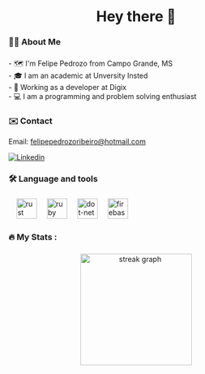 
###

<h1 align="center">Hey there 👋</h1>

###

<h3 align="left">👩‍💻  About Me</h3>

###

<p align="left">- 🗺️ I'm Felipe Pedrozo from Campo Grande, MS<br>- 🎓 I am an academic at Unversity Insted<br> - 🔭 
Working as a developer at Digix <br>- 💻 I am a programming and problem solving enthusiast</p>

<h3 align="left">✉️  Contact</h3>

 Email: felipepedrozoribeiro@hotmail.com

 [![Linkedin](https://img.shields.io/badge/LinkedIn-0077B5?style=for-the-badge&logo=linkedin&logoColor=white)](https://www.linkedin.com/in/felipe-pedrozo-234076273/)

###

<h3 align="left">🛠 Language and tools</h3>

###

<div align="left">
  
  <img width="12" />
  <img src="https://img.shields.io/badge/PHP-777BB4?style=for-the-badge&logo=php&logoColor=white" height="40" alt="rust logo"  />
  <img width="12" />
  <img src="https://img.shields.io/badge/HTML-239120?style=for-the-badge&logo=html5&logoColor=white" height="40" alt="ruby logo"  />
  <img width="12" />
  <img src="https://img.shields.io/badge/CSS3-1572B6?style=for-the-badge&logo=css3&logoColor=white" height="40" alt="dot-net logo"  />
  <img width="12" />
  <img src="https://img.shields.io/badge/MySQL-005C84?style=for-the-badge&logo=mysql&logoColor=white" height="40" alt="firebase logo"  />  
</div>

###

<h3 align="left">🔥   My Stats :</h3>

###

<div align="center">
  <img src="https://streak-stats.demolab.com?user=pedrozo0901&locale=en&mode=daily&theme=dark&hide_border=false&border_radius=5&order=3" height="220" alt="streak graph"  />
</div>

###
